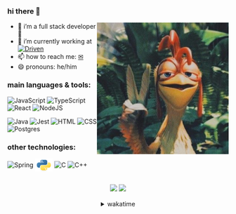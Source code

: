 ### hi there 👋

<img align="right" alt="GIF" src="assets/joaofrango.jpg" height="300px" />

- 🔭 i’m a full stack developer🦉
- 💼 i’m currently working at  <a href="https://www.driven.com.br/"> <img title="Driven" alt="Driven" src="https://www.driven.com.br/wp-content/uploads/2021/07/logo-footer.svg" height="15px"/> </a>
- 📫 how to reach me: [✉](mailto:fernando.costa@ccc.ufcg.edu.br)
- 😄 pronouns: he/him

### main languages & tools:
![JavaScript](https://img.shields.io/badge/javascript-%23323330.svg?style=for-the-badge&logo=javascript&logoColor=%23F7DF1E)
![TypeScript](https://img.shields.io/badge/typescript-%23007ACC.svg?style=for-the-badge&logo=typescript&logoColor=white)
![React](https://img.shields.io/badge/react-%2320232a.svg?style=for-the-badge&logo=react&logoColor=%2361DAFB)
![NodeJS](https://img.shields.io/badge/node.js-6DA55F?style=for-the-badge&logo=node.js&logoColor=white)

![Java](https://img.shields.io/badge/java-%23ED8B00.svg?style=for-the-badge&logo=java&logoColor=black)
![Jest](https://img.shields.io/badge/-jest-%23C21325?style=for-the-badge&logo=jest&logoColor=black)
![HTML](https://img.shields.io/badge/HTML5-E34F26?style=for-the-badge&logo=html5&logoColor=black) 
![CSS](https://img.shields.io/badge/CSS3-1572B6?style=for-the-badge&logo=css3&logoColor=black)
![Postgres](https://img.shields.io/badge/postgres-%23316192.svg?style=for-the-badge&logo=postgresql&logoColor=white)

### other technologies:
<div>
  <img align="center" title="Spring" alt="Spring" height="30" width="40" src="https://cdn.jsdelivr.net/gh/devicons/devicon/icons/spring/spring-original.svg" />
  <img align="center" title="Python" alt="Python" height="30" width="40" src="https://raw.githubusercontent.com/devicons/devicon/master/icons/python/python-original.svg">
  <img align="center" title="C" alt="C" height="30" width="40" src="https://cdn.jsdelivr.net/gh/devicons/devicon/icons/c/c-original.svg" />
  <img align="center" title="C++" alt="C++" height="30" width="40" src="https://cdn.jsdelivr.net/gh/devicons/devicon/icons/cplusplus/cplusplus-original.svg" />
</div>

##

<div align="center">
  <img height="150px" src="https://github-readme-stats.vercel.app/api?username=fernandollisboa&hide=issues&show_icons=true&theme=gotham&border_radius=15px" />
  <img src="https://github-readme-stats.vercel.app/api/top-langs/?username=fernandollisboa&langs_count=4&theme=gotham&layout=compact&border_radius=15px" />
</div>

<br>

<details align="center">
<summary>wakatime</summary><br>
  
[![fernandollisboa's wakatime stats](https://github-readme-stats.vercel.app/api/wakatime?username=nandoe&langs_count=5&theme=gotham&hide=other&custom_title=Wakatime%20Weekly%20Status&range=last_7_days)](https://github.com/anuraghazra/github-readme-stats)
</details>

